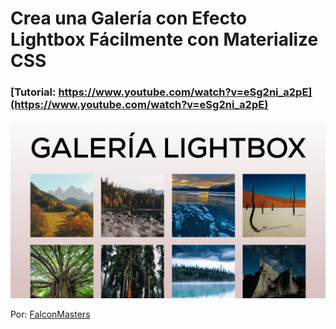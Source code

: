 # Crea una Galería con Efecto Lightbox Fácilmente con Materialize CSS
### [Tutorial: https://www.youtube.com/watch?v=eSg2ni_a2pE](https://www.youtube.com/watch?v=eSg2ni_a2pE)

![Crea una Galería con Efecto Lightbox Fácilmente con Materialize CSS](https://raw.githubusercontent.com/falconmasters/lightbox-materialize/master/img/thumb.png)

Por: [FalconMasters](http://www.falconmasters.com)